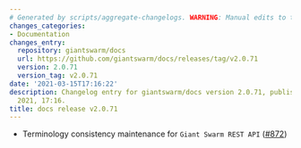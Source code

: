 ```yaml
---
# Generated by scripts/aggregate-changelogs. WARNING: Manual edits to this files will be overwritten.
changes_categories:
- Documentation
changes_entry:
  repository: giantswarm/docs
  url: https://github.com/giantswarm/docs/releases/tag/v2.0.71
  version: 2.0.71
  version_tag: v2.0.71
date: '2021-03-15T17:16:22'
description: Changelog entry for giantswarm/docs version 2.0.71, published on 15 March
  2021, 17:16.
title: docs release v2.0.71
---
```


- Terminology consistency maintenance for `Giant Swarm REST API` ([#872](https://github.com/giantswarm/docs/pull/872))
